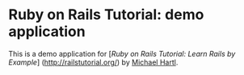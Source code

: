 # Ruby on Rails Tutorial: demo application

This is a demo application for
[*Ruby on Rails Tutorial: Learn Rails by Example*] (http://railstutorial.org/)
by [Michael Hartl](http://michaelhartl.com/).

